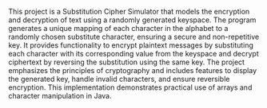 This project is a Substitution Cipher Simulator that models the encryption and decryption of text using a randomly generated keyspace. The program generates a unique mapping of each character in the alphabet to a randomly chosen substitute character, ensuring a secure and non-repetitive key. It provides functionality to encrypt plaintext messages by substituting each character with its corresponding value from the keyspace and decrypt ciphertext by reversing the substitution using the same key. The project emphasizes the principles of cryptography and includes features to display the generated key, handle invalid characters, and ensure reversible encryption. This implementation demonstrates practical use of arrays and character manipulation in Java.
